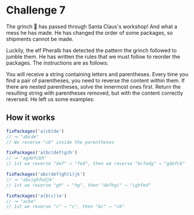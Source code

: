 # Challenge 7

The grinch 👹 has passed through Santa Claus's workshop! And what a mess he has made. He has changed the order of some packages, so shipments cannot be made.

Luckily, the elf Pheralb has detected the pattern the grinch followed to jumble them. He has written the rules that we must follow to reorder the packages. The instructions are as follows:

You will receive a string containing letters and parentheses.
Every time you find a pair of parentheses, you need to reverse the content within them.
If there are nested parentheses, solve the innermost ones first.
Return the resulting string with parentheses removed, but with the content correctly reversed.
He left us some examples:

## How it works

```javascript
fixPackages('a(cb)de')
// ➞ "abcde"
// We reverse "cb" inside the parentheses

fixPackages('a(bc(def)g)h')
// ➞ "agdefcbh"
// 1st we reverse "def" → "fed", then we reverse "bcfedg" → "gdefcb"

fixPackages('abc(def(gh)i)jk')
// ➞ "abcighfedjk"
// 1st we reverse "gh" → "hg", then "defhgi" → "ighfed"

fixPackages('a(b(c))e')
// ➞ "acbe"
// 1st we reverse "c" → "c", then "bc" → "cb"

```